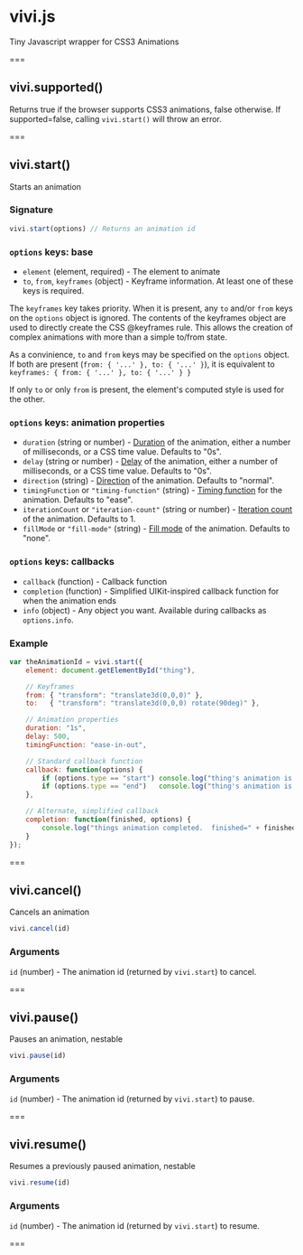 vivi.js
=======

Tiny Javascript wrapper for CSS3 Animations 



===

vivi.supported()
----------

Returns true if the browser supports CSS3 animations, false otherwise.
If supported=false, calling `vivi.start()` will throw an error.

===

vivi.start()
----------

Starts an animation

### Signature

```javascript
vivi.start(options) // Returns an animation id
```

### `options` keys: base

- `element` (element, required) - The element to animate
- `to`, `from`, `keyframes` (object) - Keyframe information.  At least one of these keys is required.

The `keyframes` key takes priority.  When it is present, any `to` and/or `from` keys on the `options` object is ignored.
The contents of the keyframes object are used to directly create the CSS @keyframes rule.  This allows the creation of
complex animations with more than a simple to/from state.

As a convinience, `to` and `from` keys may be specified on the `options` object.  If both are present (`from: { '...' }, to: { '...' }`),
it is equivalent to `keyframes: { from: { '...' }, to: { '...' } }`

If only `to` or only `from` is present, the element's computed style is used for the other.


### `options` keys: animation properties
- `duration` (string or number) - [Duration](http://www.w3.org/TR/css3-animations/#animation-duration-property) of the animation, either a number of milliseconds, or a CSS time value.  Defaults to "0s".
- `delay` (string or number) - [Delay](http://www.w3.org/TR/css3-animations/#animation-delay-property) of the animation, either a number of milliseconds, or a CSS time value.  Defaults to "0s".
- `direction` (string) - [Direction](http://www.w3.org/TR/css3-animations/#animation-direction-property) of the animation.  Defaults to "normal".
- `timingFunction` or `"timing-function"` (string) - [Timing function](http://www.w3.org/TR/css3-animations/#animation-timing-function-property) for the animation. Defaults to "ease".
- `iterationCount` or `"iteration-count"` (string or number) - [Iteration count](http://www.w3.org/TR/css3-animations/#animation-iteration-count-property) of the animation.  Defaults to 1.
- `fillMode` or `"fill-mode"` (string) - [Fill mode]() of the animation.  Defaults to "none".

### `options` keys: callbacks

- `callback` (function) - Callback function
- `completion` (function) - Simplified UIKit-inspired callback function for when the animation ends
- `info` (object) - Any object you want.  Available during callbacks as `options.info`.


### Example
```javascript
var theAnimationId = vivi.start({
    element: document.getElementById("thing"),

    // Keyframes
    from: { "transform": "translate3d(0,0,0)" },
    to:   { "transform": "translate3d(0,0,0) rotate(90deg)" },

    // Animation properties
    duration: "1s",
    delay: 500,
    timingFunction: "ease-in-out",

    // Standard callback function
    callback: function(options) {
        if (options.type == "start") console.log("thing's animation is starting!");
        if (options.type == "end")   console.log("thing's animation is done!");
    },

    // Alternate, simplified callback 
    completion: function(finished, options) {
        console.log("things animation completed.  finished=" + finished);
    }
});
```

===

vivi.cancel()
----------

Cancels an animation

```javascript
vivi.cancel(id)
```

### Arguments
`id` (number) - The animation id (returned by `vivi.start`) to cancel.

===

vivi.pause()
----------

Pauses an animation, nestable

```javascript
vivi.pause(id)
```

### Arguments
`id` (number) - The animation id (returned by `vivi.start`) to pause.

===

vivi.resume()
----------

Resumes a previously paused animation, nestable

```javascript
vivi.resume(id)
```

### Arguments
`id` (number) - The animation id (returned by `vivi.start`) to resume.

===


